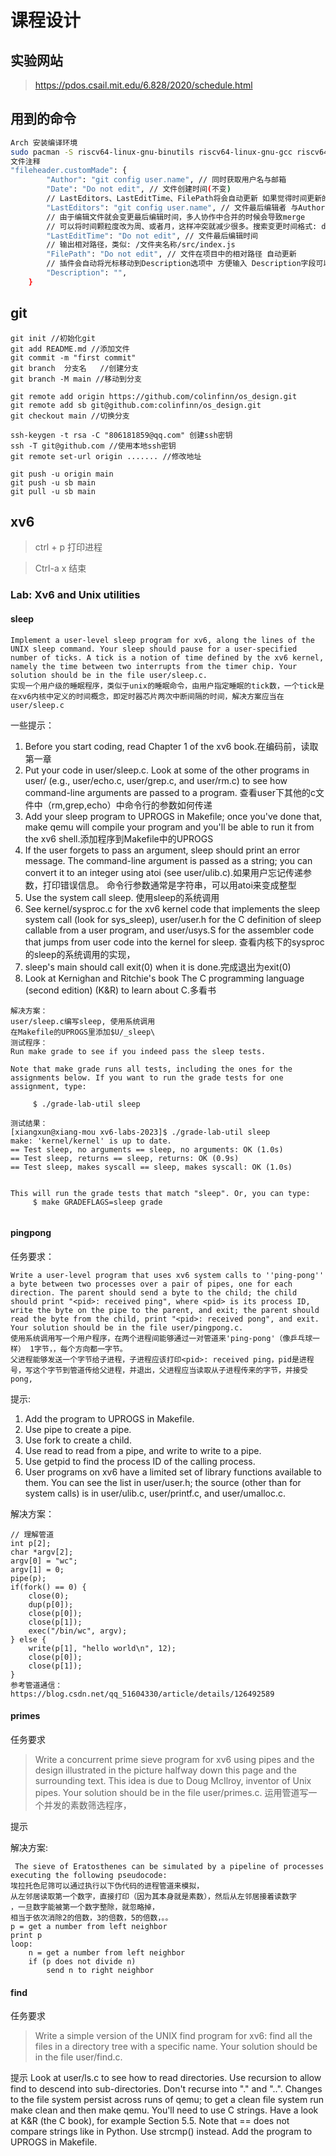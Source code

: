 <!--
 * @Author: xiangxun
 * @Date: 2023-12-26 16:55:56
 * @LastEditors: xiangxun
 * @LastEditTime: 2023-12-27 22:57:57
 * @FilePath: /xv6-labs-2023/readme.md
 * @Description: 
-->
# 课程设计

## 实验网站

> https://pdos.csail.mit.edu/6.828/2020/schedule.html

## 用到的命令

```bash
Arch 安装编译环境
sudo pacman -S riscv64-linux-gnu-binutils riscv64-linux-gnu-gcc riscv64-linux-gnu-gdb qemu-arch-extra
文件注释
"fileheader.customMade": {
        "Author": "git config user.name", // 同时获取用户名与邮箱
        "Date": "Do not edit", // 文件创建时间(不变)
        // LastEditors、LastEditTime、FilePath将会自动更新 如果觉得时间更新的太频繁可以使用throttleTime(默认为1分钟)配置更改更新时间。
        "LastEditors": "git config user.name", // 文件最后编辑者 与Author字段一致
        // 由于编辑文件就会变更最后编辑时间，多人协作中合并的时候会导致merge
        // 可以将时间颗粒度改为周、或者月，这样冲突就减少很多。搜索变更时间格式: dateFormat
        "LastEditTime": "Do not edit", // 文件最后编辑时间
        // 输出相对路径，类似: /文件夹名称/src/index.js
        "FilePath": "Do not edit", // 文件在项目中的相对路径 自动更新
        // 插件会自动将光标移动到Description选项中 方便输入 Description字段可以在specialOptions更改
        "Description": "", 
    }
```

## git

```
git init //初始化git
git add README.md //添加文件
git commit -m "first commit"
git branch  分支名   //创建分支
git branch -M main //移动到分支

git remote add origin https://github.com/colinfinn/os_design.git
git remote add sb git@github.com:colinfinn/os_design.git
git checkout main //切换分支

ssh-keygen -t rsa -C "806181859@qq.com" 创建ssh密钥
ssh -T git@github.com //使用本地ssh密钥
git remote set-url origin ....... //修改地址

git push -u origin main
git push -u sb main
git pull -u sb main
```

## xv6
> ctrl + p 打印进程

> Ctrl-a x 结束
### Lab: Xv6 and Unix utilities
#### sleep
```
Implement a user-level sleep program for xv6, along the lines of the UNIX sleep command. Your sleep should pause for a user-specified number of ticks. A tick is a notion of time defined by the xv6 kernel, namely the time between two interrupts from the timer chip. Your solution should be in the file user/sleep.c.
实现一个用户级的睡眠程序，类似于unix的睡眠命令，由用户指定睡眠的tick数，一个tick是在xv6内核中定义的时间概念，即定时器芯片两次中断间隔的时间，解决方案应当在user/sleep.c
```
一些提示：
1. Before you start coding, read Chapter 1 of the xv6 book.在编码前，读取第一章
2. Put your code in user/sleep.c. Look at some of the other programs in user/ (e.g., user/echo.c, user/grep.c, and user/rm.c) to see how command-line arguments are passed to a program.
查看user下其他的c文件中（rm,grep,echo）中命令行的参数如何传递
3. Add your sleep program to UPROGS in Makefile; once you've done that, make qemu will compile your program and you'll be able to run it from the xv6 shell.添加程序到Makefile中的UPROGS
4. If the user forgets to pass an argument, sleep should print an error message.
The command-line argument is passed as a string; you can convert it to an integer using atoi (see user/ulib.c).如果用户忘记传递参数，打印错误信息。
命令行参数通常是字符串，可以用atoi来变成整型
5. Use the system call sleep.
使用sleep的系统调用
6. See kernel/sysproc.c for the xv6 kernel code that implements the sleep system call (look for sys_sleep), user/user.h for the C definition of sleep callable from a user program, and user/usys.S for the assembler code that jumps from user code into the kernel for sleep.
查看内核下的sysproc的sleep的系统调用的实现，
7. sleep's main should call exit(0) when it is done.完成退出为exit(0)
8. Look at Kernighan and Ritchie's book The C programming language (second edition) (K&R) to learn about C.多看书

```
解决方案：
user/sleep.c编写sleep, 使用系统调用
在Makefile的UPROGS里添加$U/_sleep\
测试程序：
Run make grade to see if you indeed pass the sleep tests.

Note that make grade runs all tests, including the ones for the assignments below. If you want to run the grade tests for one assignment, type:

     $ ./grade-lab-util sleep

测试结果：
[xiangxun@xiang-mou xv6-labs-2023]$ ./grade-lab-util sleep
make: 'kernel/kernel' is up to date.
== Test sleep, no arguments == sleep, no arguments: OK (1.0s) 
== Test sleep, returns == sleep, returns: OK (0.9s) 
== Test sleep, makes syscall == sleep, makes syscall: OK (1.0s) 

   
This will run the grade tests that match "sleep". Or, you can type:
     $ make GRADEFLAGS=sleep grade
   
```

#### pingpong
任务要求：
```
Write a user-level program that uses xv6 system calls to ''ping-pong'' a byte between two processes over a pair of pipes, one for each direction. The parent should send a byte to the child; the child should print "<pid>: received ping", where <pid> is its process ID, write the byte on the pipe to the parent, and exit; the parent should read the byte from the child, print "<pid>: received pong", and exit. Your solution should be in the file user/pingpong.c.
使用系统调用写一个用户程序，在两个进程间能够通过一对管道来'ping-pong'（像乒乓球一样） 1字节，，每个方向都一字节。
父进程能够发送一个字节给子进程，子进程应该打印<pid>: received ping，pid是进程号，写这个字节到管道传给父进程，并退出，父进程应当读取从子进程传来的字节，并接受pong,

```
提示:
1. Add the program to UPROGS in Makefile.
2. Use pipe to create a pipe.
3. Use fork to create a child.
4. Use read to read from a pipe, and write to write to a pipe.
5. Use getpid to find the process ID of the calling process.
6. User programs on xv6 have a limited set of library functions available to them. You can see the list in user/user.h; the source (other than for system calls) is in user/ulib.c, user/printf.c, and user/umalloc.c.

解决方案：
```
// 理解管道
int p[2];
char *argv[2];
argv[0] = "wc";
argv[1] = 0;
pipe(p);
if(fork() == 0) {
	close(0);
	dup(p[0]);
	close(p[0]);
	close(p[1]);
	exec("/bin/wc", argv);
} else {
	write(p[1], "hello world\n", 12);
	close(p[0]);
	close(p[1]);
}
参考管道通信：https://blog.csdn.net/qq_51604330/article/details/126492589

```

#### primes
任务要求
> Write a concurrent prime sieve program for xv6 using pipes and the design illustrated in the picture halfway down this page and the surrounding text. This idea is due to Doug McIlroy, inventor of Unix pipes. Your solution should be in the file user/primes.c.
运用管道写一个并发的素数筛选程序，

提示


解决方案:
```
 The sieve of Eratosthenes can be simulated by a pipeline of processes executing the following pseudocode:
埃拉托色尼筛可以通过执行以下伪代码的进程管道来模拟，
从左邻居读取第一个数字，直接打印（因为其本身就是素数），然后从左邻居接着读数字
，一旦数字能被第一个数字整除，就忽略掉，
相当于依次消除2的倍数，3的倍数，5的倍数，。。
p = get a number from left neighbor
print p
loop:
    n = get a number from left neighbor
    if (p does not divide n)
        send n to right neighbor

```


#### find
任务要求
> Write a simple version of the UNIX find program for xv6: find all the files in a directory tree with a specific name. Your solution should be in the file user/find.c.

提示
Look at user/ls.c to see how to read directories.
Use recursion to allow find to descend into sub-directories.
Don't recurse into "." and "..".
Changes to the file system persist across runs of qemu; to get a clean file system run make clean and then make qemu.
You'll need to use C strings. Have a look at K&R (the C book), for example Section 5.5.
Note that == does not compare strings like in Python. Use strcmp() instead.
Add the program to UPROGS in Makefile.
